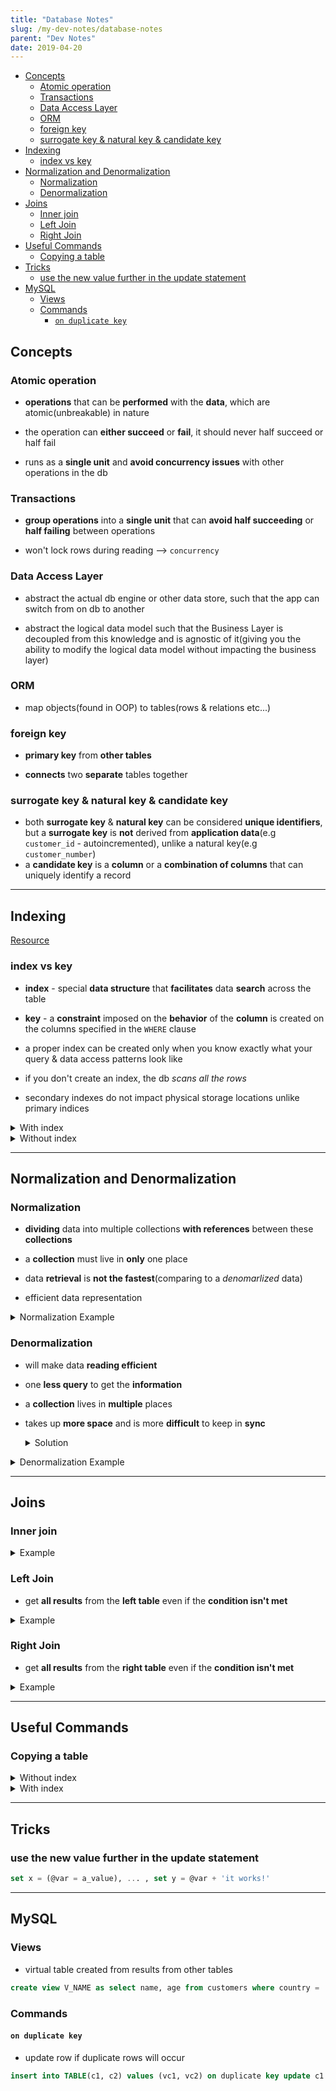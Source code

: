 ```yaml
---
title: "Database Notes"
slug: /my-dev-notes/database-notes
parent: "Dev Notes"
date: 2019-04-20
---
```


- [Concepts](#concepts)
  - [Atomic operation](#atomic-operation)
  - [Transactions](#transactions)
  - [Data Access Layer](#data-access-layer)
  - [ORM](#orm)
  - [foreign key](#foreign-key)
  - [surrogate key & natural key & candidate key](#surrogate-key--natural-key--candidate-key)
- [Indexing](#indexing)
  - [index vs key](#index-vs-key)
- [Normalization and Denormalization](#normalization-and-denormalization)
  - [Normalization](#normalization)
  - [Denormalization](#denormalization)
- [Joins](#joins)
  - [Inner join](#inner-join)
  - [Left Join](#left-join)
  - [Right Join](#right-join)
- [Useful Commands](#useful-commands)
  - [Copying a table](#copying-a-table)
- [Tricks](#tricks)
  - [use the new value further in the update statement](#use-the-new-value-further-in-the-update-statement)
- [MySQL](#mysql)
  - [Views](#views)
  - [Commands](#commands)
    - [`on duplicate key`](#on-duplicate-key)

## Concepts

### Atomic operation

* **operations** that can be **performed** with the **data**, which are atomic(unbreakable) in nature

* the operation can **either succeed** or **fail**, it should never half succeed or half fail

* runs as a **single unit** and **avoid concurrency issues** with other operations in the db

### Transactions

* **group operations** into a **single unit** that can **avoid half succeeding** or **half failing** between operations

* won't lock rows during reading --> `concurrency`

### Data Access Layer

* abstract the actual db engine or other data store, such that the app can switch from on db to another

* abstract the logical data model such that the Business Layer is decoupled from this knowledge and is agnostic of it(giving you the ability to modify the logical data model without impacting the business layer)

### ORM

* map objects(found in OOP) to tables(rows & relations etc...)

### foreign key

* **primary key** from **other tables**

* **connects** two **separate** tables together

### surrogate key & natural key & candidate key

* both **surrogate key** & **natural key** can be considered **unique identifiers**, but a **surrogate key** is **not** derived from **application data**(e.g `customer_id` - autoincremented), unlike a natural key(e.g `customer_number`)
* a **candidate key** is a **column** or a **combination of columns** that can uniquely identify a record

---

## Indexing

[Resource](https://medium.freecodecamp.org/database-indexing-at-a-glance-bb50809d48bd)

### index vs key

* **index** - special **data structure** that **facilitates** data **search** across the table
  
* **key** - a **constraint** imposed on the **behavior** of the **column** is created on the columns specified in the `WHERE` clause

* a proper index can be created only when you know exactly what your query & data access patterns look like

* if you don't create an index, the db _scans all the rows_

* secondary indexes do not impact physical storage locations unlike primary indices

<details>
<summary>With index</summary>
<br>


```bash
explain select * from index_demo where phone_no = '7111';
+----+-------------+------------+------------+-------+---------------+---------+---------+-------+------+----------+-------+
| id | select_type | table      | partitions | type  | possible_keys | key     | key_len | ref   | rows | filtered | Extra |
+----+-------------+------------+------------+-------+---------------+---------+---------+-------+------+----------+-------+
|  1 | SIMPLE      | index_demo | NULL       | const | PRIMARY       | PRIMARY | 22      | const |    1 |   100.00 | NULL  |
+----+-------------+------------+------------+-------+---------------+---------+---------+-------+------+----------+-------+
# `rows` returns 1 -  the query optimizer just goes directly to the record & fetches it
```
</details>

<details>
<summary>Without index</summary>
<br>

```bash
explain select * from index_demo_2 where phone_no = '7111';
+----+-------------+--------------+------------+------+---------------+------+---------+------+------+----------+-------------+
| id | select_type | table        | partitions | type | possible_keys | key  | key_len | ref  | rows | filtered | Extra       |
+----+-------------+--------------+------------+------+---------------+------+---------+------+------+----------+-------------+
|  1 | SIMPLE      | index_demo_2 | NULL       | ALL  | NULL          | NULL | NULL    | NULL |    4 |    25.00 | Using where |
+----+-------------+--------------+------------+------+---------------+------+---------+------+------+----------+-------------+
```
</details>

---

## Normalization and Denormalization

### Normalization

* **dividing** data into multiple collections **with references** between these **collections**

* a **collection** must live in **only** one place

* data **retrieval** is **not the fastest**(comparing to a *denomarlized* data) 

* efficient data representation

<details>
<summary>
    Normalization Example
</summary>

```bash
# We have a `users` collection
# We store each user's preferences in an `accountsPref` collection
# We store each article written by users in an `articles` collection

# Not really recommended
db.users.findOne({_id: userId})
{
  _id: ObjectId("5977aad83abbae8aef44b47b"),
  name: "John Doe",
  email: "johndoe@gmail.com",
  articles: [ # One-to-many relationship
    ObjectId("5977aad83abbae8aef44b47a"),
    ObjectId("5977aad83abbae8aef44b478"),
    ObjectId("5977aad83abbae8aef44b477")
  ],
  accountsPref: ObjectId("5977aad83abbae8aef44b476")
}

db.accountsPref.findOne({_id: id})
{
  _id: ObjectId("5977aad83abbae8aef44b490"),
  userId: ObjectId("5977aad83abbae8aef44b47b"),
  showFriends: true,
  notificationsOne: false,
  style: "light"
}
```
</details>

### Denormalization

* will make data **reading efficient**

* one **less query** to get the **information**

* a **collection** lives in **multiple** places

* takes up **more space** and is more **difficult** to keep in **sync**

  <details>
  <summary>Solution</summary>
  <br>


  ```bash
  {
    _id: ObjectId("5977aad83abbae8aef44b47b"),
    name: "John Doe",
    email: "johndoe@gmail.com",
    articles: [
      ObjectId("5977aad83abbae8aef44b47a"),
      ObjectId("5977aad83abbae8aef44b478"),
      ObjectId("5977aad83abbae8aef44b477")
    ],
    accountsPref: {
      _id: ObjectId("5977aad83abbae8aef44b490"),
      # Assuming this filed is frequently used in our app
      style: "light"
    }
  }
  ```
  </details>

<details>
  <summary>
      Denormalization Example
  </summary>

```bash
# Store the accounts preferences of each user as an embedded document

{
  _id: ObjectId("5977aad83abbae8aef44b47b"),
  name: "John Doe",
  email: "johndoe@gmail.com",
  articles: [
    ObjectId("5977aad83abbae8aef44b47a"),
    ObjectId("5977aad83abbae8aef44b478"),
    ObjectId("5977aad83abbae8aef44b477")
  ],
  accountsPref: {
    style: "light",
    showFriends: true,
    notificationsOn: false
  }
}
```
</details>

---

## Joins

### Inner join

<details>
<summary>Example</summary>
<br>


```sql
 select * from Customer;
+----+---------+-------------------+
| id | city_id | customer_name     |
+----+---------+-------------------+
|  1 |       3 | Shane Dooley      |
|  2 |       2 | Lavon Schroeder   |
|  3 |       1 | Mariela Emard     |
|  4 |       3 | Margie Macejkovic |
+----+---------+-------------------+

------------------------------------------
select * from City;
+----+--------------+
| id | city_name    |
+----+--------------+
|  1 | Willashire   |
|  2 | West Karson  |
|  3 | Port Bridget |
+----+--------------+

-------------------------------------------

select * from Customer inner join City on Customer.city_id = City.id;
+----+---------+-------------------+----+--------------+
| id | city_id | customer_name     | id | city_name    |
+----+---------+-------------------+----+--------------+
|  1 |       3 | Shane Dooley      |  3 | Port Bridget |
|  2 |       2 | Lavon Schroeder   |  2 | West Karson  |
|  3 |       1 | Mariela Emard     |  1 | Willashire   |
|  4 |       3 | Margie Macejkovic |  3 | Port Bridget |
+----+---------+-------------------+----+--------------+
```
</details>

### Left Join

* get **all results** from the **left table** even if the **condition isn't met**

<details>
<summary>Example</summary>
<br>


```sql
select * from Customer;
+----+---------+-------------------+
| id | city_id | customer_name     |
+----+---------+-------------------+
|  1 |       3 | Shane Dooley      |
|  2 |       2 | Lavon Schroeder   |
|  3 |       1 | Mariela Emard     |
|  4 |       4 | Margie Macejkovic |
+----+---------+-------------------+

-------------------------------------

select * from City;
+----+--------------+
| id | city_name    |
+----+--------------+
|  1 | Willashire   |
|  2 | West Karson  |
|  3 | Port Bridget |
+----+--------------+

-------------------------------------

select * from Customer left join City on Customer.city_id = City.id;
+----+---------+-------------------+------+--------------+
| id | city_id | customer_name     | id   | city_name    |
+----+---------+-------------------+------+--------------+
|  3 |       1 | Mariela Emard     |    1 | Willashire   |
|  2 |       2 | Lavon Schroeder   |    2 | West Karson  |
|  1 |       3 | Shane Dooley      |    3 | Port Bridget |
|  4 |       4 | Margie Macejkovic | NULL | NULL         |
+----+---------+-------------------+------+--------------+

```
</details>

### Right Join

* get **all results** from the **right table** even if the **condition isn't met**

<details>
<summary>Example</summary>
<br>


```sql
select * from Customer;
+----+---------+-------------------+
| id | city_id | customer_name     |
+----+---------+-------------------+
|  1 |       3 | Shane Dooley      |
|  2 |       2 | Lavon Schroeder   |
|  3 |       1 | Mariela Emard     |
|  4 |       4 | Margie Macejkovic |
+----+---------+-------------------+

-------------------------------------

select * from City;
+----+--------------+
| id | city_name    |
+----+--------------+
|  1 | Willashire   |
|  2 | West Karson  |
|  3 | Port Bridget |
|  4 | Bucharest    |
|  5 | Cluj         |
+----+--------------+

-------------------------------------

select * from Customer right  join City on Customer.city_id = City.id;
+------+---------+-------------------+----+--------------+
| id   | city_id | customer_name     | id | city_name    |
+------+---------+-------------------+----+--------------+
|    1 |       3 | Shane Dooley      |  3 | Port Bridget |
|    2 |       2 | Lavon Schroeder   |  2 | West Karson  |
|    3 |       1 | Mariela Emard     |  1 | Willashire   |
|    4 |       4 | Margie Macejkovic |  4 | Bucharest    |
| NULL |    NULL | NULL              |  5 | Cluj         |
+------+---------+-------------------+----+--------------+
```
</details>

---

## Useful Commands

### Copying a table

<details>
<summary>Without index</summary>
<br>


```sql
create table t1 as select * from t2;
```
</details>

<details>
<summary>With index</summary>
<br>


```sql
create table t1 like t2;

insert t1 select * from t2;
```
</details>

--- 

## Tricks

### use the new value further in the update statement

```sql
set x = (@var = a_value), ... , set y = @var + 'it works!'
```

---

## MySQL

### Views

* virtual table created from results from other tables

```sql
create view V_NAME as select name, age from customers where country = 'Brasil'
```

### Commands

#### `on duplicate key`

* update row if duplicate rows will occur

```sql
insert into TABLE(c1, c2) values (vc1, vc2) on duplicate key update c1 = values(c1), c2 = values(c2)
```
